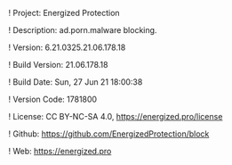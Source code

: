 ! Project: Energized Protection

! Description: ad.porn.malware blocking.

! Version: 6.21.0325.21.06.178.18

! Build Version: 21.06.178.18

! Build Date: Sun, 27 Jun 21 18:00:38

! Version Code: 1781800

! License: CC BY-NC-SA 4.0, https://energized.pro/license

! Github: https://github.com/EnergizedProtection/block

! Web: https://energized.pro
